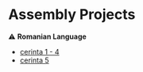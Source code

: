 # Assembly Projects

:warning: **Romanian Language**

- [cerinta 1 - 4](<https://cs.unibuc.ro/~crusu/asc/Arhitectura%20Sistemelor%20de%20Calcul%20(ASC)%20-%20Tema%201%20Laborator%202021.pdf>)
- [cerinta 5](<https://cs.unibuc.ro/~crusu/asc/Arhitectura%20Sistemelor%20de%20Calcul%20(ASC)%20-%20Tema%202%20Laborator%202021.pdf>)
